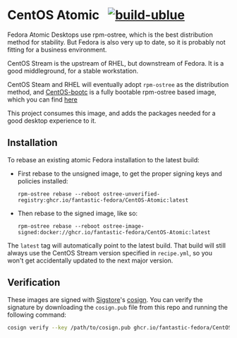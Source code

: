 # CentOS Atomic &nbsp; [![build-ublue](https://github.com/fantastic-fedora/CentOS-Atomic/actions/workflows/build.yml/badge.svg)](https://github.com/blue-build/template/actions/workflows/build.yml)

Fedora Atomic Desktops use rpm-ostree, which is the best distribution method for stability. But Fedora is also very up to date, so it is probably not fitting for a business environment.

CentOS Stream is the upstream of RHEL, but downstream of Fedora. It is a good middleground, for a stable workstation.

CentOS Steam and RHEL will eventually adopt `rpm-ostree` as the distribution method, and [CentOS-bootc](https://github.com/CentOS/centos-bootc/) is a fully bootable rpm-ostree based image, which you can find [here](https://quay.io/repository/centos-bootc/centos-bootc-dev?tab=tags)

This project consumes this image, and adds the packages needed for a good desktop experience to it.

## Installation

To rebase an existing atomic Fedora installation to the latest build:

- First rebase to the unsigned image, to get the proper signing keys and policies installed:
  ```
  rpm-ostree rebase --reboot ostree-unverified-registry:ghcr.io/fantastic-fedora/CentOS-Atomic:latest
  ```

- Then rebase to the signed image, like so:
  ```
  rpm-ostree rebase --reboot ostree-image-signed:docker://ghcr.io/fantastic-fedora/CentOS-Atomic:latest
  ```

The `latest` tag will automatically point to the latest build. That build will still always use the CentOS Stream version specified in `recipe.yml`, so you won't get accidentally updated to the next major version.

## Verification

These images are signed with [Sigstore](https://www.sigstore.dev/)'s [cosign](https://github.com/sigstore/cosign). You can verify the signature by downloading the `cosign.pub` file from this repo and running the following command:

```bash
cosign verify --key /path/to/cosign.pub ghcr.io/fantastic-fedora/CentOS-Atomic
```
